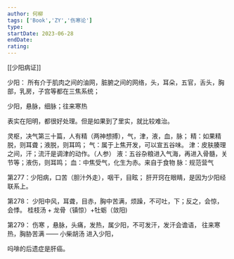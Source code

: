 ```yaml
---
author: 何柳
tags: ['Book','ZY','伤寒论']
type: 
startDate: 2023-06-28
endDate:
rating: 
---
```



[[少阳病证]] 

少阳：
所有介于肌肉之间的油网，脏腑之间的网络，头，耳朵，五官，舌头，胸部，乳房，子宫等都在三焦系统；

少阳，悬脉，细脉；往来寒热

表实在阳明，都很好处理。但是如果到了里实，就比较难治。

灵枢，决气第三十篇，人有精（两神想搏），气，津，液，血，脉；
精：如果精脱，则耳聋；液脱，则耳鸣；
气：属于上焦开发，可以宣五谷味。
津：皮肤腠理之间，汗；流汗是调津的动作。（人参）
液：五谷杂粮进入气海，再进入骨髓，关节等；液伤，则耳鸣；
血：中焦受气，化生为赤。来自于食物
脉：规范营气














第277：少阳病，口苦（胆汁外走），咽干，目眩；
	肝开窍在眼睛，是因为少阳经联系上。


第278：
	少阳中风，耳聋，目赤，胸中苦满，烦躁，不可吐，下；反之，会惊，会悸。
	桂枝汤 + 龙骨（镇惊）+牡蛎（敛阳)


第279：
	伤寒 ，悬脉，头痛，发热，属少阳，不可发汗，发汗会谵语，
	往来寒热，胸胁苦满 —— 小柴胡汤 
	进入少阳，














吗啡的后遗症是肝癌。














